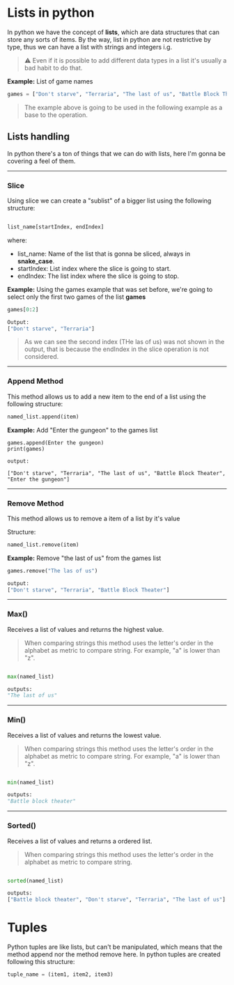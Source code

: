 # Lists in python

In python we have the concept of __lists__, which are data structures 
that can store any sorts of items. By the way, list in python are not 
restrictive by type, thus we can have a list with strings and integers i.g.

> :warning: Even if it is possible to add different data types in a list
it's usually a bad habit to do that.

__Example:__ List of game names
```python
games = ["Don't starve", "Terraria", "The last of us", "Battle Block Theater"]
```
> The example above is going to be used in the following example as a base to the operation.

## Lists handling

In python there's a ton of things that we can do with lists, here I'm gonna
be covering a feel of them.

---
### Slice

Using slice we can create a "sublist" of a bigger list using the following
structure:

```Python

list_name[startIndex, endIndex]

```
where:
- list_name: Name of the list that is gonna be sliced, always in **snake_case**.
- startIndex: List index where the slice is going to start.
- endIndex: The list index where the slice is going to stop.


__Example:__ Using the games example that was set before, we're going to select only 
the first two games of the list **games**

```Python
games[0:2]

Output:
["Don't starve", "Terraria"]
```

> As we can see the second index (THe las of us) was not shown in the
output, that is because the endIndex in the slice operation is not considered.

---
### Append Method

This method allows us to add a new item to the end of a list using the 
following structure:

```python
named_list.append(item)
```

__Example:__ Add "Enter the gungeon" to the games list

```
games.append(Enter the gungeon)
print(games)

output:

["Don't starve", "Terraria", "The last of us", "Battle Block Theater", "Enter the gungeon"]
```
---
### Remove Method

This method allows us to remove a item of a list by it's value

Structure:

```Python
named_list.remove(item)
```

__Example:__ Remove "the last of us" from the games list
```Python
games.remove("The las of us")

output:
["Don't starve", "Terraria", "Battle Block Theater"]
```


---
### Max()

Receives a list of values and returns the highest value. 

> When comparing strings this method uses the letter's order in the alphabet
as metric to compare string. For example, "a" is lower than "z".

```Python

max(named_list)

outputs:
"The last of us"
```

---
### Min()
Receives a list of values and returns the lowest value. 

> When comparing strings this method uses the letter's order in the alphabet
as metric to compare string. For example, "a" is lower than "z".

```Python

min(named_list)

outputs:
"Battle block theater"
```

---
### Sorted()
Receives a list of values and returns a ordered list. 

> When comparing strings this method uses the letter's order in the alphabet
as metric to compare string.

```Python

sorted(named_list)

outputs:
["Battle block theater", "Don't starve", "Terraria", "The last of us"]
```
# Tuples

Python tuples are like lists, but can't be manipulated, which means that
the method append nor the method remove here. In python tuples are created
following this structure:

```Python
tuple_name = (item1, item2, item3)
```